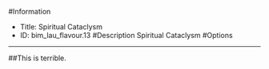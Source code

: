 #Information
 - Title: Spiritual Cataclysm
 - ID: bim_lau_flavour.13
#Description
Spiritual Cataclysm
#Options

___
##This is terrible.
